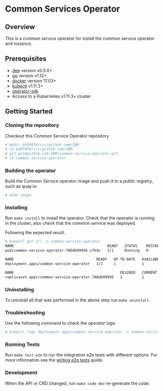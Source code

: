 # Common Services Operator

## Overview

This is a common service operator for install the common service operator and instance.

## Prerequisites

- [dep][dep_tool] version v0.5.0+.
- [go][go_tool] version v1.12+.
- [docker][docker_tool] version 17.03+
- [kubectl][kubectl_tool] v1.11.3+
- [operator-sdk][operator_install]
- Access to a Kubernetes v1.11.3+ cluster

## Getting Started

### Cloning the repository

Checkout this Common Service Operator repository

```bash
# mkdir $GOPATH/src/github.com/IBM
# cd $GOPATH/src/github.com/IBM
# git git@github.com:IBM/common-service-operator.git
# cd common-service-operator
```

### Building the operator

Build the Common Service operator image and push it to a public registry, such as quay.io:

```bash
# make image
```

### Installing

Run `make install` to install the operator. Check that the operator is running in the cluster, also check that the common service was deployed.

Following the expected result.

```bash
# kubectl get all -n common-service-operator
NAME                                           READY   STATUS    RESTARTS   AGE
pod/common-service-operator-786d699956-z7k4n   1/1     Running   0          21s

NAME                                      READY   UP-TO-DATE   AVAILABLE   AGE
deployment.apps/common-service-operator   1/1     1            1           22s

NAME                                                 DESIRED   CURRENT   READY   AGE
replicaset.apps/common-service-operator-786d699956   1         1         1       22s
```

### Uninstalling

To uninstall all that was performed in the above step run `make uninstall`.

### Troubleshooting

Use the following command to check the operator logs.

```bash
# kubectl logs deployment.apps/common-service-operator -n common-service-operator
```

### Running Tests

Run `make test-e2e` to run the integration e2e tests with different options. For
more information see the [writing e2e tests](https://github.com/operator-framework/operator-sdk/blob/master/doc/test-framework/writing-e2e-tests.md) guide.

### Development

When the API or CRD changed, run `make code-dev` re-generate the code.

[dep_tool]: https://golang.github.io/dep/docs/installation.html
[go_tool]: https://golang.org/dl/
[kubectl_tool]: https://kubernetes.io/docs/tasks/tools/install-kubectl/
[docker_tool]: https://docs.docker.com/install/
[operator_sdk]: https://github.com/operator-framework/operator-sdk
[operator_install]: https://github.com/operator-framework/operator-sdk/blob/master/doc/user/install-operator-sdk.md
